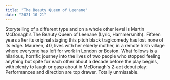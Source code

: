```yaml
---
title: "The Beauty Queen of Leenane"
date: "2021-10-21"
---
```


Storytelling of a different type
and on a whole other level is
Martin McDonagh’s The Beauty
Queen of Leenane (Lyric,
Hammersmith). Fifteen years
after its original staging this
pitch black tragicomedy has
lost none of its edge. Maureen,
40, lives with her elderly mother,
in a remote Irish village where
everyone has left for work in
London or Boston. What follows
is a hilarious, horrific journey
into the lives of two people
who stopped feeling anything
but spite for each other about
a decade before the play begins, with plenty to laugh or gasp about in McDonagh's 2-act debut play. Performances
and direction are top drawer.
Totally unmissable.
